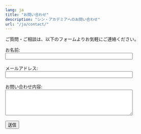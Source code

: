 ```yaml
---
lang: ja
title: "お問い合わせ"
description: "シン・アカデミアへのお問い合わせ"
url: "/ja/contact/"
---
```


ご質問・ご相談は、以下のフォームよりお気軽にご連絡ください。

<form action="https://formspree.io/f/xdkzlqoz" method="POST">
  <label for="name">お名前:</label><br>
  <input type="text" id="name" name="name" required style="width:100%;max-width:400px;"><br><br>
  <label for="email">メールアドレス:</label><br>
  <input type="email" id="email" name="email" required style="width:100%;max-width:400px;"><br><br>
  <label for="message">お問い合わせ内容:</label><br>
  <textarea id="message" name="message" rows="5" required style="width:100%;max-width:400px;"></textarea><br><br>
  <button type="submit">送信</button>
</form>


<!-- メールでのご連絡も受け付けております：
<a href="mailto:akihito.s.gm@gmail.com">akihito.s.gm@gmail.com</a> -->
